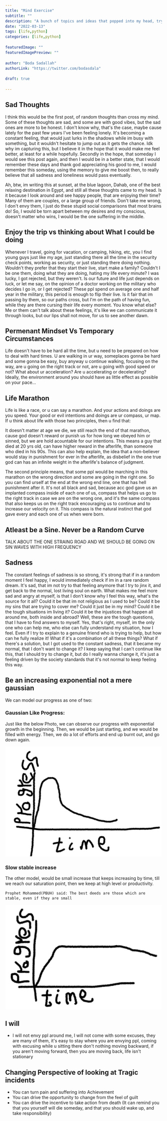 ```yaml
--- 
title: "Mind Exercise"
subtitle: ""
description: "A bunch of topics and ideas that popped into my head, trying to understand life"
date: "2022-03-13"
tags: [life,python]
categories: [life,python]

featuredImage: ""
featuredImagePreview: ""

author: "Boda Sadallah"
authorLink: "https://twitter.com/bodasdala"

draft: true

---
```



## Sad Thoughts

I think this would be the first post, of random thoughts than cross my mind. Some of these thoughts are sad, and some are with good vibes, but the sad ones are more to be honest. I don't know why, that's the case, maybe cause lately for the past few years I've been feeling lonely. It's becoming a constant feeling, that would just lurks in the shadows while im busy with something, but it wouldn't hesitate to jump out as it gets the chance. Idk why im capturing this, but I believe it in the hope that it would make me feel better, at least for a while hopefully. Secondly in the hope, that someday I would see this post again, and then I would be in a better state, that I would remember these days and thank god appreciating his good to me, I would remember this someday, using the memory to give me boost then, to really believe that all sadness and loneliness would pass eventually.

Ah, btw, im writing this at sunset, at the blue lagoon, Dahab, one of the best relaxing destination in Egypt, and still all these thoughts came to my head. Is it because I look around and see happy people, that are enjoying their time? Many of them are couples, or a large group of friends. Don't take me wrong,  I don't envy them, I just do these stupid social comparisons that most brains do! So, I would be torn apart between my desires and my conscious, doesn't matter who wins, I would be the one suffering in the middle.

## Enjoy the trip vs thinking about What I could be doing

Whenever I travel, going for vacation, or camping, hiking, etc, you I find young guys just like my age, just standing there all the time in the security check points, working as security, or just standing there doing nothing. Wouldn't they prefer that they start their live, start make a family?  Couldn't I be one them, doing what they are doing, hating my life every minute?  I was lucky, I got rejected, but they weren't. Is our future and life just depends on luck, or let me say, on the opinion of a doctor working on the military who decides I go in, or I get rejected?   These ppl spend on average one and half year in the military, this period is enough to flip their live. Is it fair that im passing by them, so our paths cross, but I'm on the path of having fun, while they are there cursing their life every moment. You know what else? Me or them can't talk about these feelings, it's like we can communicate it through looks, but our lips shall not move, for us to see another dawn.

## Permenant Mindset Vs Temporary Circumstances 
Life doesn't  have to be hard all the time, but u need to be prepared on how to  deal with hard times. U are walking in ur way, someplaces gonna be hard and some gonna be easy, buy anyway u continue  walking, focusing on the way, are u going on the right track  or not, are u going with good speed or not? What about ur acceleration? Are u accelerating or decelerating? Ideally, the  environment  around you should have as little effect as possible on your pace…

## Life Marathon 

Life is like a race, or u can say a marathon. And  your actions and doings are you speed. Your good or evil intentions and doings are ur compass, ur map.
If u think about life with those two principles, then u find that:

It doesn't matter at age we die, we still  reach the end of that marathon, cause god doesn't reward or punish us for how long we obeyed him or sinned, but we are hold acountable for our intentions. This means a guy that died at 20 yrs old,  can have higher reward in the afterlife, than someone who died in his 90s.
This can also help explain, the idea that  a non-believer would stay in punishment for ever in the  afterlife, as disbelief in the one true god can has an infinite weight in the afterlife's balance of judgment.

The second principle  means, that some ppl would be marching in this marathon on the wrong direction and some are going in the  right one. So you can find urself at the end at the wrong end line, one that has hell punishment after it.
It's not all black and sad, because acc god gave us an implanted compass inside of each one of us, compass that helps us go to the  right track in case we are on the wrong one, and it's the same compass that also keeps us on the right track encouraging us to continue and to increase our velocity on it. This compass is the natural instinct that god gave every and each one of us when were born.


## Atleast be a Sine. Never be a Random Curve


TALK ABOUT THE ONE STRAING ROAD AND WE SHOULD BE GOING ON SIN WAVES WITH HIGH FREQUENCY 

## Sadness
The constant feelings  of sadness is so strong, it's strong  that if in a random moment I feel happy, I would immediately check if im in a rare random dream. It's sad, that im not try to that feeling anymore that I try to jinx it, and get back  to the normal, lost living  soul on earth. What makes me feel more sad and angry at myself, is that I don't know why I feel this way, what's the source for it all? Could it be that im not religious as I used to be? Could it be my sins that are trying  to cover me? Could it just be in my mind? Could it be the tough situations im living it? Could it be the injustices that happen all around me, both inside and abroad?  Well, these are the tough questions, that  I have to find answers to myself. Yes, that's  right, myself, im the only one who can help me, who else can fully understand my situation, how I feel. Even if I try to explain to a genuine friend who is trying to help, but how can he fully realize it! What if it's a combination of all these things? What if there's a solution, but I got used to the constant sadness, that it became my normal, that I don't want to change  it? I keep saying that I can't continue like this, that I should try to change it, but do I really wanna change it, it's just a feeling driven by the  society standards that it's not normal to keep feeling  this way.


## Be an increasing exponential not a mere gaussian 

We can model our progress as one of two:

### Gaussian Like Progress:
Just like the below Photo, we can observe our progress with exponential growth in the beginning. Then, we would be just starting, and we would be filled with energy. Then, we do a lot of efforts  and end up burnt out, and go down again.

![](gaussian.jpeg)


### Slow stable increase
The other model, would be small increase that keeps increasing by time, till we reach our saturation point, then we keep at high level or productivity.

```
Prophet Mohammed(PBUH) said: The best deeds are those which are stable, even if they are small
```

![](increasing.jpeg)


## I will 

* I will not envy ppl around me, I will not come with some excuses, they are many of them, it's easy to stay where you are envying ppl, coming with excusing while u sitting there don't nothing moving backward, if you aren't moving forward, then you are moving back, life isn't stationary 


## Changing Perspective of looking at Tragic incidents 
- You can turn pain and suffering into Achievement 
- You can drive the opportunity to change from the feel of guilt 
- You can drive the incentive to take action from death (It can remind you that you yourself will die someday, and that you should wake up, and take responsibility)
